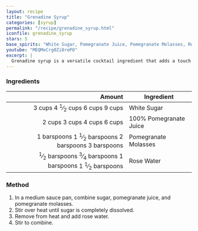 ```yaml
---
layout: recipe
title: "Grenadine Syrup"
categories: [syrup]
permalink: "/recipe/grenadine_syrup.html"
iconfile: grenadine_syrup
stars: 5
base_spirits: "White Sugar, Pomegranate Juice, Pomegranate Molasses, Rose Water"
youtube: "MEQMeCrg0Zi8rePO"
excerpt: |
  Grenadine syrup is a versatile cocktail ingredient that adds a touch of sweetness and a vibrant red color to a variety of drinks. It's traditionally made from pomegranate.
---
```


### Ingredients

|       Amount | Ingredient             |
| -----------: | ---------------------- |
|       <span class="onex active">3 cups </span> <span class="onehalfx">4 <sup>1</sup>&frasl;<sub>2</sub> cups </span> <span class="twox">6 cups </span> <span class="threex">9 cups </span>| White Sugar            |
|       <span class="onex active">2 cups </span> <span class="onehalfx">3 cups </span> <span class="twox">4 cups </span> <span class="threex">6 cups </span>| 100% Pomegranate Juice |
|   <span class="onex active">1 barspoons</span> <span class="onehalfx">1 <sup>1</sup>&frasl;<sub>2</sub> barspoons</span> <span class="twox">2 barspoons</span> <span class="threex">3 barspoons</span>| Pomegranate Molasses   |
| <span class="onex active"> <sup>1</sup>&frasl;<sub>2</sub> barspoons</span> <span class="onehalfx"> <sup>3</sup>&frasl;<sub>4</sub> barspoons</span> <span class="twox">1 barspoons</span> <span class="threex">1 <sup>1</sup>&frasl;<sub>2</sub> barspoons</span>| Rose Water             |

### Method

1. In a medium sauce pan, combine sugar, pomegranate juice, and pomegranate molasses.
2. Stir over heat until sugar is completely dissolved.
3. Remove from heat and add rose water.
4. Stir to combine.

    
<script type="application/ld+json">
{
  "@context": "https://schema.org",
  "@type": "Recipe",
  "author": "{{ page.author }}",
  "description": "{{ page.excerpt | strip_html | replace: '"', "'" }}",
  "image": "{% for ingredient in site.data[page.iconfile].images.ingredient limit: 1 %}{{ ingredient.url }}{% endfor %}",
  "recipeIngredient": [
    "      3 cups White Sugar           ",
  "      2 cups 100% Pomegranate Juice",
  "  1 barspoon Pomegranate Molasses  ",
  "0.5 barspoon Rose Water            "],
  "name": "{{ page.title }}",
  "recipeInstructions": "",
  "recipeYield": "1 cocktail"
}
</script>

    